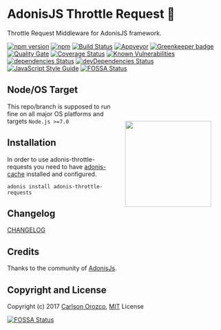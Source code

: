 # AdonisJS Throttle Request :repeat:

Throttle Request Middleware for AdonisJS framework.

[![npm version](https://badge.fury.io/js/adonis-throttle-requests.svg)](https://badge.fury.io/js/adonis-throttle-requests)
[![npm](https://img.shields.io/npm/dt/adonis-throttle-requests.svg)](https://www.npmjs.com/package/adonis-throttle-requests)
[![Build Status](https://travis-ci.org/carlsonorozco/adonis-throttle-requests.svg?branch=master)](https://travis-ci.org/carlsonorozco/adonis-throttle-requests)
[![Appveyor](https://img.shields.io/appveyor/ci/carlsonorozco/adonis-throttle-requests/master.svg?style=flat-square)](https://ci.appveyor.com/project/carlsonorozco/adonis-throttle-requests)
[![Greenkeeper badge](https://badges.greenkeeper.io/carlsonorozco/adonis-throttle-requests.svg)](https://greenkeeper.io/)
[![Quality Gate](https://sonarqube.com/api/badges/gate?key=adonis-throttle-requests)](https://sonarcloud.io/dashboard?id=adonis-throttle-requests)
[![Coverage Status](https://coveralls.io/repos/github/carlsonorozco/adonis-throttle-requests/badge.svg?branch=master)](https://coveralls.io/github/carlsonorozco/adonis-throttle-requests?branch=master)
[![Known Vulnerabilities](https://snyk.io/test/github/carlsonorozco/adonis-throttle-requests/badge.svg)](https://snyk.io/test/github/carlsonorozco/adonis-throttle-requests)
[![dependencies Status](https://david-dm.org/carlsonorozco/adonis-throttle-requests/status.svg)](https://david-dm.org/carlsonorozco/adonis-throttle-requests)
[![devDependencies Status](https://david-dm.org/carlsonorozco/adonis-throttle-requests/dev-status.svg)](https://david-dm.org/carlsonorozco/adonis-throttle-requests?type=dev)
[![JavaScript Style Guide](https://img.shields.io/badge/code%20style-standard-brightgreen.svg)](http://standardjs.com/)
[![FOSSA Status](https://app.fossa.io/api/projects/git%2Bgithub.com%2Fcarlsonorozco%2Fadonis-throttle-requests.svg?type=shield)](https://app.fossa.io/projects/git%2Bgithub.com%2Fcarlsonorozco%2Fadonis-throttle-requests?ref=badge_shield)

<img src="http://res.cloudinary.com/adonisjs/image/upload/q_100/v1497112678/adonis-purple_pzkmzt.svg" width="200px" align="right" hspace="30px" vspace="100px">

## Node/OS Target

This repo/branch is supposed to run fine on all major OS platforms and targets `Node.js >=7.0`

## Installation

In order to use adonis-throttle-requests you need to have [adonis-cache](https://github.com/helnokaly/adonis-cache) installed and configured.

```
adonis install adonis-throttle-requests
```

## Changelog

[CHANGELOG](CHANGELOG.md)

## Credits

Thanks to the community of [AdonisJs](http://www.adonisjs.com/).

## Copyright and License

Copyright (c) 2017 [Carlson Orozco](http://carlsonorozco.com/), [MIT](LICENSE.md) License

[![FOSSA Status](https://app.fossa.io/api/projects/git%2Bgithub.com%2Fcarlsonorozco%2Fadonis-throttle-requests.svg?type=large)](https://app.fossa.io/projects/git%2Bgithub.com%2Fcarlsonorozco%2Fadonis-throttle-requests?ref=badge_large)
